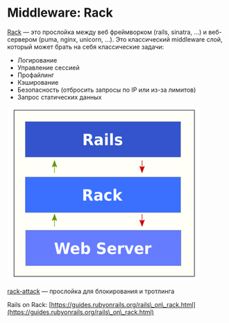 # Middleware: Rack

[Rack](https://github.com/rack/rack) — это прослойка между веб фреймворком (rails, sinatra, ...) и веб-сервером (puma, nginx, unicorn, ...). Это классический middleware слой, который может брать на себя классические задачи:&#x20;

* Логирование
* Управление сессией
* Профайлинг
* Кэширование
* Безопасность (отбросить запросы по IP или из-за лимитов)
* Запрос статических данных

![](<../../../../.gitbook/assets/image (3).png>)

[rack-attack](https://github.com/rack/rack-attack) — прослойка для блокирования и тротлинга

Rails on Rack: [https://guides.rubyonrails.org/rails\_on\_rack.html](https://guides.rubyonrails.org/rails\_on\_rack.html)
